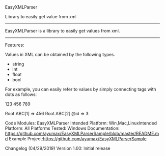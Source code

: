 EasyXMLParser

Library to easily get value from xml

---

EasyXMLParser is a library to easily get values ​​from xml.


---

Features:

Values ​​in XML can be obtained by the following types.
+ string
+ int
+ float
+ bool


For example, you can easily refer to values ​​by simply connecting tags with dots as follows:

<Root>
  <ABC id="1">123</ABC>
  <ABC id="2">456</ABC>
  <ABC id="3">789</ABC>
</Root>

Root.ABC[1] => 456
Root.ABC[2].@id => 3


Code Modules: EasyXMLParser
Intended Platform: Win,Mac,LinuxIntended Platform: All
Platforms Tested: Windows
Documentation: https://github.com/ayumax/EasyXMLParserSample/blob/master/README.md
Example Project:https://github.com/ayumax/EasyXMLParserSample

Changelog
(04/29/2019) Version 1.00: Initial release